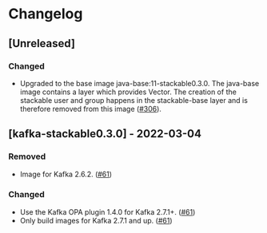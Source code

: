 # Changelog

## [Unreleased]

### Changed

- Upgraded to the base image java-base:11-stackable0.3.0. The java-base image
  contains a layer which provides Vector. The creation of the stackable user
  and group happens in the stackable-base layer and is therefore removed from
  this image ([#306]).

[#306]: https://github.com/stackabletech/docker-images/pull/306

## [kafka-stackable0.3.0] - 2022-03-04

### Removed

- Image for Kafka 2.6.2. ([#61])

### Changed

- Use the Kafka OPA plugin 1.4.0 for Kafka 2.7.1+. ([#61])
- Only build images for Kafka 2.7.1 and up. ([#61])

[#61]: https://github.com/stackabletech/docker-images/pull/61
